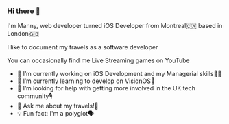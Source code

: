 ### Hi there 👋 

I'm Manny, web developer turned iOS Developer from Montreal🇨🇦 based in London🇬🇧

I like to document my travels as a software developer

You can occasionally find me Live Streaming games on YouTube

- 🔭 I’m currently working on iOS Development and my Managerial skills🧑‍💻
- 🌱 I’m currently learning to develop on VisionOS🥽
- 🤔 I’m looking for help with getting more involved in the UK tech community🎙
- 💬 Ask me about my travels!🛫
- 💡 Fun fact: I'm a polyglot🗣

